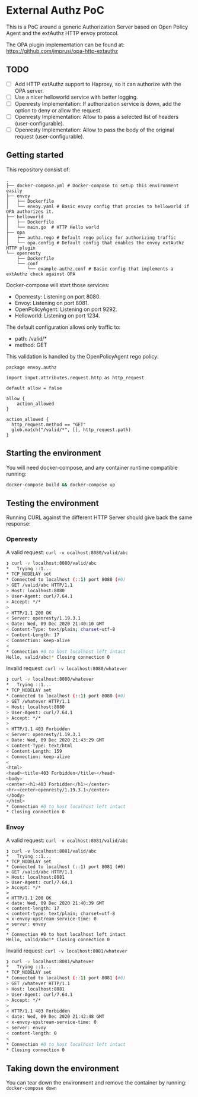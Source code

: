 # External Authz PoC

This is a PoC around a generic Authorization Server based on Open Policy Agent and the extAuthz HTTP envoy protocol.

The OPA plugin implementation can be found at: https://github.com/jmprusi/opa-http-extauthz

## TODO

- [ ] Add HTTP extAuthz support to Haproxy, so it can authorize with the OPA server.
- [ ] Use a nicer helloworld service with better logging.
- [ ] Openresty Implementation: If authorization service is down, add the option to deny or allow the request. 
- [ ] Openresty Implementation: Allow to pass a selected list of headers (user-configurable).
- [ ] Openresty Implementation: Allow to pass the body of the original request (user-configurable).

## Getting started

This repository consist of:

```
.
├── docker-compose.yml # Docker-compose to setup this environment easily
├── envoy
│   ├── Dockerfile
│   └── envoy.yaml # Basic envoy config that proxies to helloworld if OPA authorizes it.
├── helloworld
│   ├── Dockerfile
│   └── main.go  # HTTP Hello world
├── opa
│   ├── authz.rego # Default rego policy for authorizing traffic
│   └── opa.config # Default config that enables the envoy extAuthz HTTP plugin
└── openresty
    ├── Dockerfile 
    └── conf
        └── example-authz.conf # Basic config that implements a extAuthz check against OPA
```

Docker-compose will start those services:

- Openresty: Listening on port 8080.
- Envoy: Listening on port 8081.
- OpenPolicyAgent: Listening on port 9292.
- Helloworld: Listening on port 1234.

The default configuration allows only traffic to:

- path: /valid/*
- method: GET

This validation is handled by the OpenPolicyAgent rego policy:

```rego
package envoy.authz

import input.attributes.request.http as http_request

default allow = false

allow {
    action_allowed
}

action_allowed {
  http_request.method == "GET"
  glob.match("/valid/*", [], http_request.path)
}
```

## Starting the environment

You will need docker-compose, and any container runtime compatible running:

```bash
docker-compose build && docker-compose up
```

## Testing the environment

Running CURL against the different HTTP Server should give back the same response:

### Openresty

A valid request: `curl -v ocalhost:8080/valid/abc`

```bash
❯ curl -v localhost:8080/valid/abc
*   Trying ::1...
* TCP_NODELAY set
* Connected to localhost (::1) port 8080 (#0)
> GET /valid/abc HTTP/1.1
> Host: localhost:8080
> User-Agent: curl/7.64.1
> Accept: */*
>
< HTTP/1.1 200 OK
< Server: openresty/1.19.3.1
< Date: Wed, 09 Dec 2020 21:40:10 GMT
< Content-Type: text/plain; charset=utf-8
< Content-Length: 17
< Connection: keep-alive
<
* Connection #0 to host localhost left intact
Hello, valid/abc!* Closing connection 0
```

Invalid request: `curl -v localhost:8080/whatever`

```bash
❯ curl -v localhost:8080/whatever
*   Trying ::1...
* TCP_NODELAY set
* Connected to localhost (::1) port 8080 (#0)
> GET /whatever HTTP/1.1
> Host: localhost:8080
> User-Agent: curl/7.64.1
> Accept: */*
>
< HTTP/1.1 403 Forbidden
< Server: openresty/1.19.3.1
< Date: Wed, 09 Dec 2020 21:43:29 GMT
< Content-Type: text/html
< Content-Length: 159
< Connection: keep-alive
<
<html>
<head><title>403 Forbidden</title></head>
<body>
<center><h1>403 Forbidden</h1></center>
<hr><center>openresty/1.19.3.1</center>
</body>
</html>
* Connection #0 to host localhost left intact
* Closing connection 0
```


### Envoy

A valid request: `curl -v ocalhost:8081/valid/abc`

```
❯ curl -v localhost:8081/valid/abc
*   Trying ::1...
* TCP_NODELAY set
* Connected to localhost (::1) port 8081 (#0)
> GET /valid/abc HTTP/1.1
> Host: localhost:8081
> User-Agent: curl/7.64.1
> Accept: */*
>
< HTTP/1.1 200 OK
< date: Wed, 09 Dec 2020 21:40:39 GMT
< content-length: 17
< content-type: text/plain; charset=utf-8
< x-envoy-upstream-service-time: 0
< server: envoy
<
* Connection #0 to host localhost left intact
Hello, valid/abc!* Closing connection 0
```

Invalid request: `curl -v localhost:8081/whatever`

```bash
❯ curl -v localhost:8081/whatever
*   Trying ::1...
* TCP_NODELAY set
* Connected to localhost (::1) port 8081 (#0)
> GET /whatever HTTP/1.1
> Host: localhost:8081
> User-Agent: curl/7.64.1
> Accept: */*
>
< HTTP/1.1 403 Forbidden
< date: Wed, 09 Dec 2020 21:42:48 GMT
< x-envoy-upstream-service-time: 0
< server: envoy
< content-length: 0
<
* Connection #0 to host localhost left intact
* Closing connection 0
```

## Taking down the environment

You can tear down the environment and remove the container by running:
`docker-compose down`
